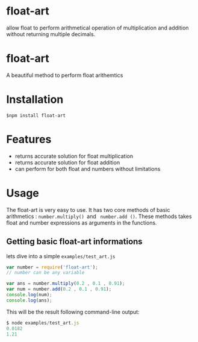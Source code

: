 # float-art
allow float to perform arithmetical operation of multiplication and addition without returning multiple decimals.
# float-art
A beautiful method to perform float arithemtics
# Installation 
```ja
$npm install float-art
```
# Features
- returns accurate solution for float multiplication 
- returns accurate solution for float addition
- can perform for both float and numbers without limitations
# Usage 
The float-art is very easy to use. It has two core methods of basic arithmetics : `number.multiply() `and 
` number.add ()`. 
These methods takes float and number expressions as arguments in the functions.
## Getting basic float-art informations
lets dive into a simple `examples/test_art.js`
```javascript
var number = require('float-art');
// number can be any variable

var ans = number.multiply(0.2 , 0.1 , 0.91);
var num = number.add(0.2 , 0.1 , 0.91);
console.log(num);
console.log(ans);
```
This will be the result following command-line output: 
```javascript
$ node examples/test_art.js
0.0182
1.21
```






